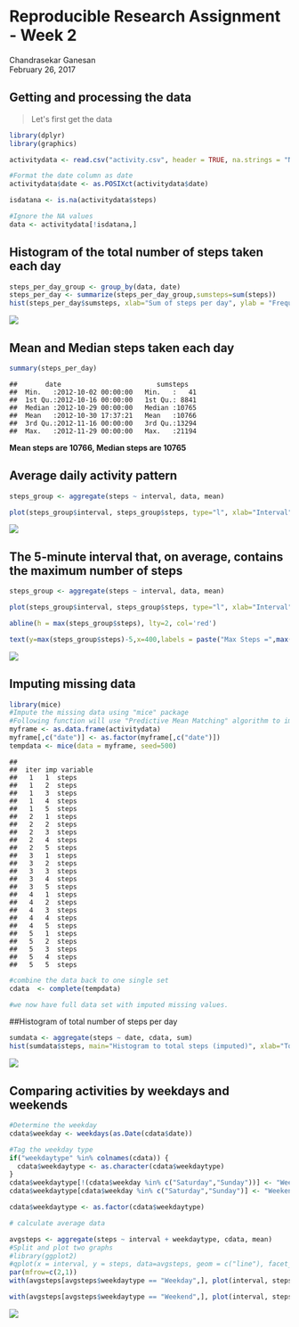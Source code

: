 # Reproducible Research Assignment - Week 2
Chandrasekar Ganesan  
February 26, 2017  



## Getting and processing the data

>Let's first get the data


```r
library(dplyr)
library(graphics)

activitydata <- read.csv("activity.csv", header = TRUE, na.strings = "NA")

#Format the date column as date
activitydata$date <- as.POSIXct(activitydata$date)

isdatana <- is.na(activitydata$steps)

#Ignore the NA values
data <- activitydata[!isdatana,]
```

## Histogram of the total number of steps taken each day


```r
steps_per_day_group <- group_by(data, date)
steps_per_day <- summarize(steps_per_day_group,sumsteps=sum(steps))
hist(steps_per_day$sumsteps, xlab="Sum of steps per day", ylab = "Frequency", main="Histogram of number of steps per day")
```

![](Figs/unnamed-chunk-2-1.png)<!-- -->

## Mean and Median steps taken each day

```r
summary(steps_per_day)
```

```
##       date                        sumsteps    
##  Min.   :2012-10-02 00:00:00   Min.   :   41  
##  1st Qu.:2012-10-16 00:00:00   1st Qu.: 8841  
##  Median :2012-10-29 00:00:00   Median :10765  
##  Mean   :2012-10-30 17:37:21   Mean   :10766  
##  3rd Qu.:2012-11-16 00:00:00   3rd Qu.:13294  
##  Max.   :2012-11-29 00:00:00   Max.   :21194
```

**Mean steps are 10766, Median steps are 10765**

## Average daily activity pattern


```r
steps_group <- aggregate(steps ~ interval, data, mean)

plot(steps_group$interval, steps_group$steps, type="l", xlab="Interval", ylab="Average steps", main="Average daily activity pattern")
```

![](Figs/unnamed-chunk-4-1.png)<!-- -->


## The 5-minute interval that, on average, contains the maximum number of steps


```r
steps_group <- aggregate(steps ~ interval, data, mean)

plot(steps_group$interval, steps_group$steps, type="l", xlab="Interval", ylab="Average steps", main="Average daily activity pattern")

abline(h = max(steps_group$steps), lty=2, col='red')

text(y=max(steps_group$steps)-5,x=400,labels = paste("Max Steps =",max(steps_group$steps),sep=" "))
```

![](Figs/unnamed-chunk-5-1.png)<!-- -->

## Imputing missing data

```r
library(mice)
#Impute the missing data using "mice" package
#Following function will use "Predictive Mean Matching" algorithm to impute NA()s.
myframe <- as.data.frame(activitydata)
myframe[,c("date")] <- as.factor(myframe[,c("date")])
tempdata <- mice(data = myframe, seed=500)
```

```
## 
##  iter imp variable
##   1   1  steps
##   1   2  steps
##   1   3  steps
##   1   4  steps
##   1   5  steps
##   2   1  steps
##   2   2  steps
##   2   3  steps
##   2   4  steps
##   2   5  steps
##   3   1  steps
##   3   2  steps
##   3   3  steps
##   3   4  steps
##   3   5  steps
##   4   1  steps
##   4   2  steps
##   4   3  steps
##   4   4  steps
##   4   5  steps
##   5   1  steps
##   5   2  steps
##   5   3  steps
##   5   4  steps
##   5   5  steps
```

```r
#combine the data back to one single set
cdata  <- complete(tempdata)

#we now have full data set with imputed missing values.
```

##Histogram of total number of steps per day

```r
sumdata <- aggregate(steps ~ date, cdata, sum)
hist(sumdata$steps, main="Histogram to total steps (imputed)", xlab="Total number of steps in a day")
```

![](Figs/unnamed-chunk-7-1.png)<!-- -->

## Comparing activities by weekdays and weekends


```r
#Determine the weekday
cdata$weekday <- weekdays(as.Date(cdata$date))

#Tag the weekday type
if("weekdaytype" %in% colnames(cdata)) {
  cdata$weekdaytype <- as.character(cdata$weekdaytype)
}
cdata$weekdaytype[!(cdata$weekday %in% c("Saturday","Sunday"))] <- "Weekday"
cdata$weekdaytype[cdata$weekday %in% c("Saturday","Sunday")] <- "Weekend"

cdata$weekdaytype <- as.factor(cdata$weekdaytype)

# calculate average data

avgsteps <- aggregate(steps ~ interval + weekdaytype, cdata, mean)
#Split and plot two graphs
#library(ggplot2)
#qplot(x = interval, y = steps, data=avgsteps, geom = c("line"), facet_wrap(. ~ weekdaytype, ncol=2))
par(mfrow=c(2,1))
with(avgsteps[avgsteps$weekdaytype == "Weekday",], plot(interval, steps, type="l", ylab="Number of steps", main="Weekday trend"))

with(avgsteps[avgsteps$weekdaytype == "Weekend",], plot(interval, steps, type="l", ylab="Number of steps", main="Weekend trend"))
```

![](Figs/unnamed-chunk-8-1.png)<!-- -->

